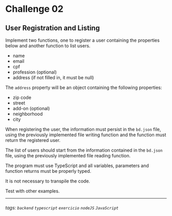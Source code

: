 # Challenge 02

## User Registration and Listing

Implement two functions, one to register a user containing the properties below and another function to list users.

-   name
-   email
-   cpf
-   profession (optional)
-   address (if not filled in, it must be null)

The `address` property will be an object containing the following properties:

-   zip code
-   street
-   add-on (optional)
-   neighborhood
-   city

When registering the user, the information must persist in the `bd.json` file, using the previously implemented file writing function and the function must return the registered user.

The list of users should start from the information contained in the `bd.json` file, using the previously implemented file reading function.

The program must use TypeScript and all variables, parameters and function returns must be properly typed.

It is not necessary to transpile the code.

Test with other examples.

---
###### tags: `backend` `typescript` `exercicio` `nodeJS` `JavaScript`